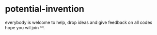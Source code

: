 # potential-invention
everybody is welcome to help, drop ideas and give feedback on all codes hope you wil join ^^. 
